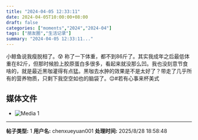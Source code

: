 ```yaml
---
title: "2024-04-05 12:33:11"
date: 2024-04-05T10:00:00+08:00
draft: false
categories: ["moments","2024","2024-04"]
tags: ["朋友圈","生活记录"]
summary: "2024-04-05 12:33:11..."
---
```


小鲸鱼说我瘦脱相了。😰 称了一下体重，都不到86斤了。其实我成年之后最低体重在82斤，但那时候脸上胶原蛋白多很多，看起来就没那么凹。我也没刻意节食啥的，就是最近黑咖灌得有点猛。黑咖去水肿的效果是不是太好了？带走了几乎所有的营养物质，只剩下我空空如也的脑袋了。😌
​
​#若有心事来杯美式

## 媒体文件

- ![Media 1](/Moments/photos/2024-04-05/202404051233110.jpg)

---

**帖子类型:** 1
**用户名:** chenxueyuan001
**处理时间:** 2025/8/28 18:58:48